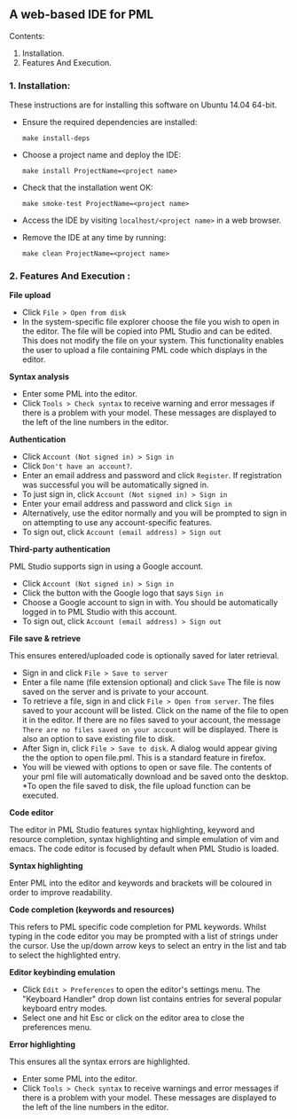 ## A web-based IDE for PML


Contents:

1. Installation.
2. Features And Execution.

### 1. Installation:

These instructions are for installing this software on Ubuntu 14.04 64-bit.

* Ensure the required dependencies are installed:

	`make install-deps`

* Choose a project name and deploy the IDE:

	`make install ProjectName=<project name>`

* Check that the installation went OK:

	`make smoke-test ProjectName=<project name>`

* Access the IDE by visiting `localhost/<project name>` in a web browser.

* Remove the IDE at any time by running:

	`make clean ProjectName=<project name>`


### 2. Features And Execution :

**File upload**
* Click `File > Open from disk`
* In the system-specific file explorer choose the file you wish to open in the editor.
The file will be copied into PML Studio and can be edited. This does not modify the 
file on your system. This functionality enables the user to upload a file containing 
PML code which displays in the editor. 

**Syntax analysis**
* Enter some PML into the editor. 
* Click `Tools > Check syntax` to receive warning and error messages if there is a 
problem with your model. 
These messages are displayed to the left of the line numbers in the editor.

**Authentication**
* Click `Account (Not signed in) > Sign in` 
* Click `Don't have an account?`. 
* Enter an email address and password and click `Register`. If registration was 
successful you will be automatically signed in. 
* To just sign in, click `Account (Not signed in) > Sign in`
* Enter your email address and password and click `Sign in`
* Alternatively, use the editor normally and you will be prompted to sign in on 
attempting to use any account-specific features. 
* To sign out, click `Account (email address) > Sign out`

**Third-party authentication**

PML Studio supports sign in using a Google account.
* Click `Account (Not signed in) > Sign in`
* Click the button with the Google logo that says `Sign in`
* Choose a Google account to sign in with. You should be automatically logged in 
to PML Studio with this account. 
* To sign out, click `Account (email address) > Sign out`

**File save & retrieve**

This ensures entered/uploaded code is optionally saved for later retrieval.
* Sign in and click `File > Save to server`
* Enter a file name (file extension optional) and click `Save` The file is now 
saved on the server and is private to your account. 
* To retrieve a file, sign in and click `File > Open from server`. The files saved to
your account will be listed. Click on the name of the file to open it in the editor. 
If there are no files saved to your account, the message
`There are no files saved on your account` will be displayed.
There is also an option to save existing file to disk.
* After Sign in, click `File > Save to disk`. A dialog would appear giving the the option to open
file.pml. This is a standard feature in firefox. 
* You will be viewed with options to open or save file. The contents of your pml file will automatically download and be saved onto the desktop. 
*To open the file saved to disk, the file upload function can be executed. 

**Code editor**

The editor in PML Studio features syntax highlighting, keyword and resource completion, 
syntax highlighting and simple emulation of vim and emacs. The code editor is focused by 
default when PML Studio is loaded.

**Syntax highlighting**

Enter PML into the editor and keywords and brackets will be coloured 
in order to improve readability.

**Code completion (keywords and resources)**

This refers to PML specific code completion for PML keywords. Whilst typing in the code
editor you may be prompted with a list of
strings under the cursor. Use the up/down arrow keys to select an entry
in the list and tab to select the highlighted entry.

**Editor keybinding emulation**
* Click `Edit > Preferences` to open the editor's settings menu. The "Keyboard Handler"
drop down list contains entries for several popular keyboard entry modes. 
* Select one and hit Esc or click on the editor area to close the preferences menu.

**Error highlighting**

This ensures all the syntax errors are highlighted.
* Enter some PML into the editor. 
* Click `Tools > Check syntax` to receive warnings and error messages if there is a 
problem with your model. 
These messages are displayed to the left of the line numbers in the editor.



